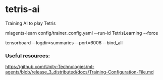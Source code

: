# tetris-ai
Training AI to play Tetris

mlagents-learn config/trainer_config.yaml --run-id TetrisLearning --force

tensorboard --logdir=summaries --port=6006 --bind_all

### Useful resources:
https://github.com/Unity-Technologies/ml-agents/blob/release_3_distributed/docs/Training-Configuration-File.md

